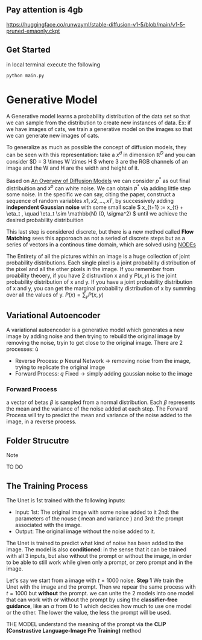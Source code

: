 ## Pay attention is 4gb 

https://huggingface.co/runwayml/stable-diffusion-v1-5/blob/main/v1-5-pruned-emaonly.ckpt

## Get Started
in local terminal execute the following 
```python
python main.py
```

# Generative Model 

A Generative model learns a probability distribution of the data set so that we can sample from the distribution to create new instances of data. Ex: if we have images of cats, we train a generative model on the images so that we can generate new images of cats.

To generalize as much as possible the concept of diffusion models, they can be seen with this representation: take a $x^d$ in dimension $\mathbb{R}^D$ and you can consider $D = 3 \times W \times H $ where 3 are the RGB channels of an image and the W and H are the width and height of it.

Based on [An Overvew of Diffusion Models](https://arxiv.org/pdf/2406.08929) we can consider $p^*$ as out final distribuition and $x^o$ can white noise. We can obtain $p^*$ via adding little step some noise. In the specific we can say, citing the paper, construct a sequence of random variables $x1, x2, . . . , xT,$ by successively adding **independent Gaussian noise** with some small scale $
x_{t+1} := x_{t} + \eta_t , \quad \eta_t \sim \mathbb{N} (0, \sigma^2) $ until we achieve the desired probability distribuition

This last step is considered discrete, but there is a new method called **Flow Matching** sees this apporoach as not a seried of discrete steps but as a series of vectors in a continous time domain, which are solved using [NODEs](https://arxiv.org/abs/1806.07366)

The Entirety of all the pictures within an image is a huge collection of joint probability distributions. Each single pixel is a joint probability distribution of the pixel and all the other pixels in the image.
If you remember from proability theoery, if you have 2 distruvtion x and y $P(x,y)$ is the joint probability distribution of x and y. If you have a joint probability distribution of x and y, you can get the marginal probability distribution of x by summing over all the values of y. $P(x) = \sum_y P(x,y)$

## Variational Autoencoder

A variational autoencoder is a generative model which generates a new image by adding noise and then trying to rebuild the original image by removing the noise, tryin to get close to the original image. There are 2 processes: ù

* Reverse Process: $p$ Neural Network -> removing noise from the image, trying to replicate the original image
* Forward Process: $q$ Fixed -> simply adding gaussian noise to the image

### Forward Process

a vector of betas $\beta$ is sampled from a normal distribution. Each $\beta$ represents the mean and the variance of the noise added at each step. The Forward Process will try to predict the mean and variance of the noise added to the image, in a reverse process. 

## Folder Strucutre

> [!NOTE]
> TO DO

## The Training Process

The Unet is 1st trained with the following inputs: 

* Input: 1st: The original image with some noise added to it 2nd: the parameters of the nouse ( mean and variance ) and 3rd: the prompt associated with the image.
* Output: The original image without the noise added to it.

The Unet is trained to predict what kind of noise has been added to the image. The model is also **conditioned**: in the sense that it can be trained with all 3 inputs, but also without the prompt or without the image, in order to be able to still work while given only a prompt, or zero prompt and in the image.

Let's say we start from a image with $t=1000$ noise. **Step 1** We train the Unet with the image and the prompt. Then we repear the same process with $t=1000$ but **without** the prompt. we can unite the 2 models into one model that can work with or without the prompt by using the **classifier-free guidance**, like an $\alpha$ from 0 to 1 which decides how much to use one model or the other.  The lower the value, the less the prompt will be used. 

THE MODEL understand the meaning of the prompt via the **CLIP (Constrastive Language-Image Pre Training)** method